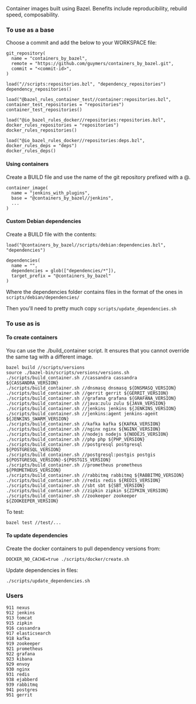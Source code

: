 Container images built using Bazel. Benefits include reproducibility, rebuild speed, composability.

### To use as a base

Choose a commit and add the below to your WORKSPACE file:

    git_repository(
      name = "containers_by_bazel",
      remote = "https://github.com/guymers/containers_by_bazel.git",
      commit = "<commit-id>",
    )

    load("//scripts:repositories.bzl", "dependency_repositories")
    dependency_repositories()
    
    load("@bazel_rules_container_test//container:repositories.bzl", container_test_repositories = "repositories")
    container_test_repositories()
    
    load("@io_bazel_rules_docker//repositories:repositories.bzl", docker_rules_repositories = "repositories")
    docker_rules_repositories()
    
    load("@io_bazel_rules_docker//repositories:deps.bzl", docker_rules_deps = "deps")
    docker_rules_deps()

#### Using containers

Create a BUILD file and use the name of the git repository prefixed with a @.

    container_image(
      name = "jenkins_with_plugins",
      base = "@containers_by_bazel//jenkins",
      ...
    )

#### Custom Debian dependencies

Create a BUILD file with the contents:

    load("@containers_by_bazel//scripts/debian:dependencies.bzl", "dependencies")

    dependencies(
      name = "",
      dependencies = glob(["dependencies/*"]),
      target_prefix = "@containers_by_bazel"
    )

Where the dependencies folder contains files in the format of the ones in ```scripts/debian/dependencies/```

Then you'll need to pretty much copy ```scripts/update_dependencies.sh```

### To use as is

#### To create containers
You can use the ./build_container script. It ensures that you cannot override the same tag with a different image.

    bazel build //scripts/versions
    source ./bazel-bin/scripts/versions/versions.sh
    ./scripts/build_container.sh //cassandra cassandra ${CASSANDRA_VERSION}
    ./scripts/build_container.sh //dnsmasq dnsmasq ${DNSMASQ_VERSION}
    ./scripts/build_container.sh //gerrit gerrit ${GERRIT_VERSION}
    ./scripts/build_container.sh //grafana grafana ${GRAFANA_VERSION}
    ./scripts/build_container.sh //java:zulu zulu ${JAVA_VERSION}
    ./scripts/build_container.sh //jenkins jenkins ${JENKINS_VERSION}
    ./scripts/build_container.sh //jenkins:agent jenkins-agent ${JENKINS_SWARM_VERSION}
    ./scripts/build_container.sh //kafka kafka ${KAFKA_VERSION}
    ./scripts/build_container.sh //nginx nginx ${NGINX_VERSION}
    ./scripts/build_container.sh //nodejs nodejs ${NODEJS_VERSION}
    ./scripts/build_container.sh //php php ${PHP_VERSION}
    ./scripts/build_container.sh //postgresql postgresql ${POSTGRESQL_VERSION}
    ./scripts/build_container.sh //postgresql:postgis postgis ${POSTGRESQL_VERSION}-${POSTGIS_VERSION}
    ./scripts/build_container.sh //prometheus prometheus ${PROMETHEUS_VERSION}
    ./scripts/build_container.sh //rabbitmq rabbitmq ${RABBITMQ_VERSION}
    ./scripts/build_container.sh //redis redis ${REDIS_VERSION}
    ./scripts/build_container.sh //sbt sbt ${SBT_VERSION}
    ./scripts/build_container.sh //zipkin zipkin ${ZIPKIN_VERSION}
    ./scripts/build_container.sh //zookeeper zookeeper ${ZOOKEEPER_VERSION}

To test:

    bazel test //test/...

#### To update dependencies
Create the docker containers to pull dependency versions from:

    DOCKER_NO_CACHE=true ./scripts/docker/create.sh

Update dependencies in files:

    ./scripts/update_dependencies.sh

### Users

    911 nexus
    912 jenkins
    913 tomcat
    915 zipkin
    916 cassandra
    917 elasticsearch
    918 kafka
    919 zookeeper
    921 prometheus
    922 grafana
    923 kibana
    929 envoy
    930 nginx
    931 redis
    938 ejabberd
    939 rabbitmq
    941 postgres
    951 gerrit

